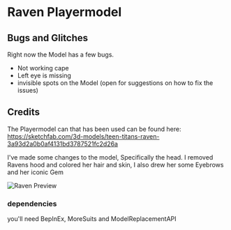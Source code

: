 # Raven Playermodel

## Bugs and Glitches
Right now the Model has a few bugs.
- Not working cape
- Left eye is missing
- invisible spots on the Model
(open for suggestions on how to fix the issues)
## Credits
The Playermodel can that has been used can be found here:
https://sketchfab.com/3d-models/teen-titans-raven-3a93d2a0b0af4131bd3787521fc2d26a

I've made some changes to the model, Specifically the head.
I removed Ravens hood and colored her hair and skin, I also drew her some Eyebrows and her iconic Gem

![Raven Preview]([https://imgur.com/a/hTN5NWt](https://imgur.com/gallery/hTN5NWt))

### dependencies
you'll need BepInEx, MoreSuits and ModelReplacementAPI

